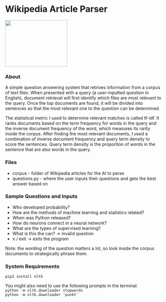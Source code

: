 # Wikipedia Article Parser

<p align="left">
  <img width="200" height="150" src="https://i.insider.com/5fbd515550e71a001155724f?width=600&format=jpeg&auto=webp">
</p>

### About
A simple question answering system that retrives information from a corpus of text files.
When presented with a query (a user-inputted question in English), document retrieval will first identify which files are most relevant to the query. Once the top documents are found, it will be divided into sentences so that the most relevant one to the question can be determined.

The statistical metric I used to determine relevant matches is called tf-idf. It ranks documents based on the term frequency for words in the query and the inverse document frequency of the word, which measures its rarity inside the corpus. After finding the most relevant documents, I used a combination of inverse document frequency and query term density to score the sentences. Query term density is the proportion of words in the sentence that are also words in the query.

### Files
- corpus - folder of Wikipedia articles for the AI to parse
- questions.py - where the user inputs their questions and gets the best answer based on 

### Sample Questions and Inputs
- Who developed probability?
- How are the methods of machine learning and statistics related?
- When was Python released?
- How do neurons connect in a neural network?
- What are the types of supervised learning?
- What is this the can? → invalid question
- x / exit → exits the program  
  
Note: the wording of the question matters a lot, so look inside the corpus documents to strategically phrase them.

### System Requirements  
`pip3 install nltk`  

You might also need to use the following prompts in the terminal:  
`python -m nltk.downloader stopwords`  
`python -m nltk.downloader 'punkt'`
